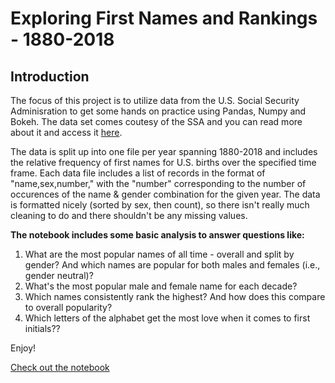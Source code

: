 # Exploring First Names and Rankings - 1880-2018

## Introduction
The focus of this project is to utilize data from the U.S. Social Security Adminisration to get some hands on practice using Pandas, Numpy and Bokeh. The data set comes coutesy of the SSA and you can read more about it and access it [here](https://catalog.data.gov/dataset/baby-names-from-social-security-card-applications-national-level-data). 

The data is split up into one file per year spanning 1880-2018 and includes the relative frequency of first names for U.S. births over the specified time frame. Each data file includes a list of records in the format of "name,sex,number," with the "number" corresponding to the number of occurences of the name & gender combination for the given year. The data is formatted nicely (sorted by sex, then count), so there isn't really much cleaning to do and there shouldn't be any missing values. 

**The notebook includes some basic analysis to answer questions like:**
1. What are the most popular names of all time - overall and split by gender? And which names are popular for both males and females (i.e., gender neutral)?
2. What's the most popular male and female name for each decade?
3. Which names consistently rank the highest? And how does this compare to overall popularity?
4. Which letters of the alphabet get the most love when it comes to first initials??

Enjoy!

[Check out the notebook](Names.ipynb)
